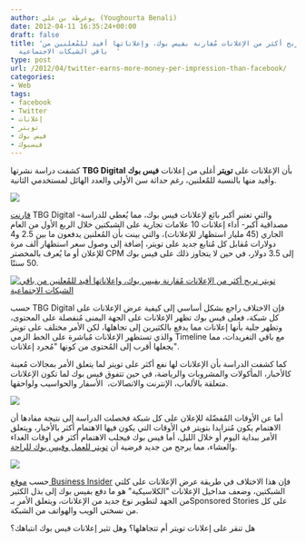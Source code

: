 ```yaml
---
author: يوغرطة بن علي (Youghourta Benali)
date: 2012-04-11 16:35:24+00:00
draft: false
title: 'تويتر تربح أكثر من الإعلانات مُقارنة بفيس بوك، وإعلاناتها أفيد للمُعلنين من
  باقي الشبكات الاجتماعية  '
type: post
url: /2012/04/twitter-earns-more-money-per-impression-than-facebook/
categories:
- Web
tags:
- facebook
- Twitter
- إعلانات
- تويتر
- فيس بوك
- فيسبوك
---
```


كشفت دراسة نشرتها **TBG Digital** بأن الإعلانات على **تويتر** أغلى من إعلانات **فيس بوك** وأفيد منها بالنسبة للمٌعلنين، رغم حداثة سن الأولى والعدد الهائل لمستخدمي الثانية.




[![](http://www.it-scoop.com/wp-content/uploads/2010/04/twitter-money.png)
](http://www.it-scoop.com/wp-content/uploads/2010/04/twitter-money.png)




[قارنت](http://www.tbgdigital.com/news/) TBG Digital -والتي تعتبر أكبر بائع لإعلانات فيس بوك، مما يُعطي للدراسة مصداقية أكبر- أداء إعلانات 10 علامات تجارية على الشبكتين خلال الربع الأول من العام الجاري (45 مليار استظهار للإعلانات)، والتي بينت بأن المُعلنين يدفعون ما بين 2.5 و4 دولارات مُقابل كل مُتابع جديد على تويتر، إضافة إلى وصول سعر استظهار ألف مرة للإعلان أو ما يُعرف بالمخصتر CPM إلى 3.5 دولار، في حين لا يتجاوز ذلك على فيس بوك 50 سنتًا.




[![تويتر تربح أكثر من الإعلانات مُقارنة بفيس بوك، وإعلاناتها أفيد للمُعلنين من باقي الشبكات الاجتماعية](http://www.it-scoop.com/wp-content/uploads/2012/04/twitter-earns-a-lot-more-money-per-impression-than-facebook.jpg)
](http://www.it-scoop.com/wp-content/uploads/2012/04/twitter-earns-a-lot-more-money-per-impression-than-facebook.jpg)




حسب TBG Digital فإن الاختلاف راجع بشكل أساسي إلى كيفية عرض الإعلانات على كل شبكة، فعلى فيس بوك تظهر الإعلانات على الجهة اليمنى مُنفصلة على المحتوى، وتظهر جلية بأنها إعلانات مما يدفع بالكثيرين إلى تجاهلها، لكن الأمر مختلف على تويتر والذي تستظهر الإعلانات مُباشرة على الخط الزمي Timeline مع باقي التغريدات، مما يجعلها أقرب إلى المُحتوى من كونها "مُجرد إعلانات".




<!-- more -->




كما كشفت الدراسة بأن الإعلانات لها نفع أكثر على تويتر لما يتعلق الأمر بمجالات مُعينة كالأخبار، المأكولات والمشروبات والرياضة، في حين تتفوق فيس بوك لما تكون الإعلانات متعلقة بالألعاب، الإنترنت والاتصالات،  الأسفار والحواسيب ولواحقها.




[![](http://www.it-scoop.com/wp-content/uploads/2012/04/twitter-outperforms-facebook-for-news-sports-and-fooddrink-advertisers-in-terms-of-click-through-rates.jpg)
](http://www.it-scoop.com/wp-content/uploads/2012/04/twitter-outperforms-facebook-for-news-sports-and-fooddrink-advertisers-in-terms-of-click-through-rates.jpg)




أما عن الأوقات المُفضّلة للإعلان على كل شبكة فخصلت الدراسة إلى نتيجة مفادها أن الاهتمام يكون مُتزايدا بتويتر في الأوقات التي يكون فيها الاهتمام أكثر بالأخبار، ويتعلق الأمر ببداية اليوم أو خلال الليل، أما فيس بوك فيجلب الاهتمام أكثر في أوقات الغداء والعشاء، مما يرجح من جديد فرضية أن [تويتر للعمل وفيس بوك للراحة](http://socialmedia4arab.com/2010/12/10-differences-facebook-twitter/).




[![](http://www.it-scoop.com/wp-content/uploads/2012/04/more-people-use-twitter-in-the-morning-and-the-evening-than-during-the-day-the-cost-per-follower-to-advertisers-is-inversely-related-to-the-amount-of-traffic-during-the-day.jpg)
](http://www.it-scoop.com/wp-content/uploads/2012/04/more-people-use-twitter-in-the-morning-and-the-evening-than-during-the-day-the-cost-per-follower-to-advertisers-is-inversely-related-to-the-amount-of-traffic-during-the-day.jpg)




حسب [موقع Business Insider](www.com/twitter-kicked-facebooks-butt-in-q1-advertising-performance-2012-4?op=1) فإن هذا الاختلاف في طريقة عرض الإعلانات على كلتي الشبكتين، وضعف مداخيل الإعلانات "الكلاسيكية" هو ما دفع بفيس بوك إلى بذل الكثير من الجهد لتطوير نوع جديد من الإعلانات، ويتعلق الأمر بـSponsored Stories على كل من نسختي الويب والهواتف من الشبكة.




هل تنقر على إعلانات تويتر أم تتجاهلها؟ وهل تثير إعلانات فيس بوك انتباهك؟
